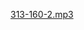 <a href="https://www.uplooder.net/files/1c8b593af999c9f4c7bf29b1b9311ef8/313-160-2.mp3.html" target="_blank">313-160-2.mp3</a>
